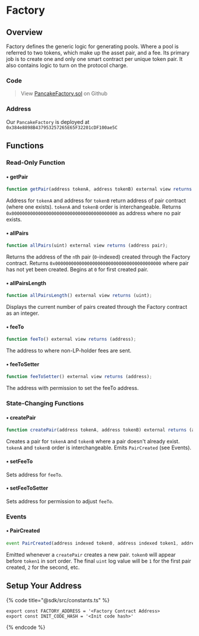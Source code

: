 # Factory

## Overview

Factory defines the generic logic for generating pools. Where a pool is referred to two tokens, which make up the asset pair, and a fee. Its primary job is to create one and only one smart contract per unique token pair. It also contains logic to turn on the protocol charge.

### Code

> View [PancakeFactory.sol](https://github.com/BBT-DeFi/BBT-Swap/blob/main/core/contracts/PancakeFactory.sol) on Github

### Address

Our `PancakeFactory` is deployed at `0x384e8898B437953257265E65F32201cDF100ae5C`

## Functions

### Read-Only Function

#### • getPair

```javascript
function getPair(address tokenA, address tokenB) external view returns (address pair);
```

Address for `tokenA` and address for `tokenB` return address of pair contract \(where one exists\). `tokenA` and `tokenB` order is interchangeable. Returns `0x0000000000000000000000000000000000000000` as address where no pair exists.

#### • allPairs

```javascript
function allPairs(uint) external view returns (address pair);
```

Returns the address of the `n`th pair \(`0`-indexed\) created through the Factory contract. Returns `0x0000000000000000000000000000000000000000` where pair has not yet been created. Begins at `0` for first created pair.

#### • allPairsLength

```javascript
function allPairsLength() external view returns (uint);
```

Displays the current number of pairs created through the Factory contract as an integer.

#### • feeTo

```javascript
function feeTo() external view returns (address);
```

The address to where non-LP-holder fees are sent.

#### • feeToSetter

```javascript
function feeToSetter() external view returns (address);
```

The address with permission to set the feeTo address.

### State-Changing Functions

#### • createPair

```javascript
function createPair(address tokenA, address tokenB) external returns (address pair);
```

Creates a pair for `tokenA` and `tokenB` where a pair doesn't already exist. `tokenA` and `tokenB` order is interchangeable. Emits `PairCreated` \(see Events\).

#### • setFeeTo

Sets address for `feeTo`.

#### • setFeeToSetter

Sets address for permission to adjust `feeTo`.

### Events

#### • PairCreated 

```javascript
event PairCreated(address indexed token0, address indexed token1, address pair, uint);
```

Emitted whenever a `createPair` creates a new pair. `token0` will appear before `token1` in sort order. The final `uint` log value will be `1` for the first pair created, `2` for the second, etc.

## Setup Your Address

{% code title="@sdk/src/constants.ts" %}
```text
export const FACTORY_ADDRESS = '<Factory Contract Address>
export const INIT_CODE_HASH = '<Init code hash>'
```
{% endcode %}
